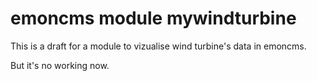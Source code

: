 # emoncms module mywindturbine
This is a draft for a module to vizualise wind turbine's data in emoncms.

But it's no working now.
